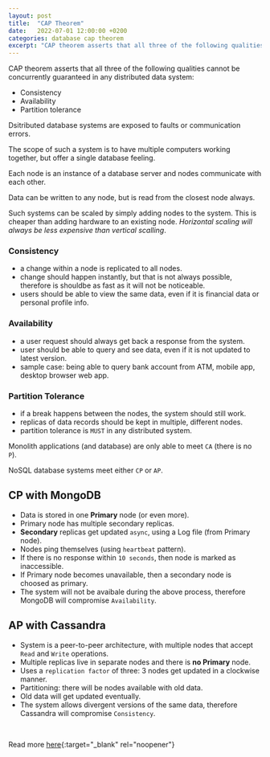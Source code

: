 ```yaml
---
layout: post
title:  "CAP Theorem"
date:   2022-07-01 12:00:00 +0200
categories: database cap theorem
excerpt: "CAP theorem asserts that all three of the following qualities cannot be concurrently guaranteed in any distributed data system."
---
```


CAP theorem asserts that all three of the following qualities cannot be concurrently guaranteed in any distributed data system:

- Consistency
- Availability
- Partition tolerance

Dsitributed database systems are exposed to faults or communication errors.

The scope of such a system is to have multiple computers working together, but offer a single database feeling.

Each node is an instance of a database server and nodes communicate with each other.

Data can be written to any node, but is read from the closest node always.

Such systems can be scaled by simply adding nodes to the system. This is cheaper than adding hardware to an existing node.
*Horizontal scaling will always be less expensive than vertical scalling*.

<h3>Consistency</h3>

- a change within a node is replicated to all nodes.
- change should happen instantly, but that is not always possible, therefore is shouldbe as fast as it will not be noticeable.
- users should be able to view the same data, even if it is financial data or personal profile info.

<h3>Availability</h3>

- a user request should always get back a response from the system.
- user should be able to query and see data, even if it is not updated to latest version.
- sample case: being able to query bank account from ATM, mobile app, desktop browser web app.

<h3>Partition Tolerance</h3>

- if a break happens between the nodes, the system should still work.
- replicas of data records should be kept in multiple, different nodes.
- partition tolerance is `MUST` in any distributed system.

Monolith applications (and database) are only able to meet `CA` (there is no `P`).

NoSQL database systems meet either `CP` or `AP`.

<h2>CP with MongoDB</h2>

- Data is stored in one **Primary** node (or even more).
- Primary node has multiple secondary replicas.
- **Secondary** replicas get updated `async`, using a Log file (from Primary node).
- Nodes ping themselves (using `heartbeat` pattern).
- If there is no response within `10 seconds`, then node is marked as inaccessible.
- If Primary node becomes unavailable, then a secondary node is choosed as primary.
- The system will not be avaibale during the above process, therefore MongoDB will compromise `Availability`.

<h2>AP with Cassandra</h2>

- System is a peer-to-peer architecture, with multiple nodes that accept `Read` and `Write` operations.
- Multiple replicas live in separate nodes and there is **no Primary** node.
- Uses a `replication factor` of three: 3 nodes get updated in a clockwise manner.
- Partitioning: there will be nodes available with old data.
- Old data will get updated eventually.
- The system allows divergent versions of the same data, therefore Cassandra will compromise `Consistency`.

<br />

Read more [here][cap-link]{:target="_blank" rel="noopener"}

[cap-link]: https://www.bmc.com/blogs/cap-theorem/
